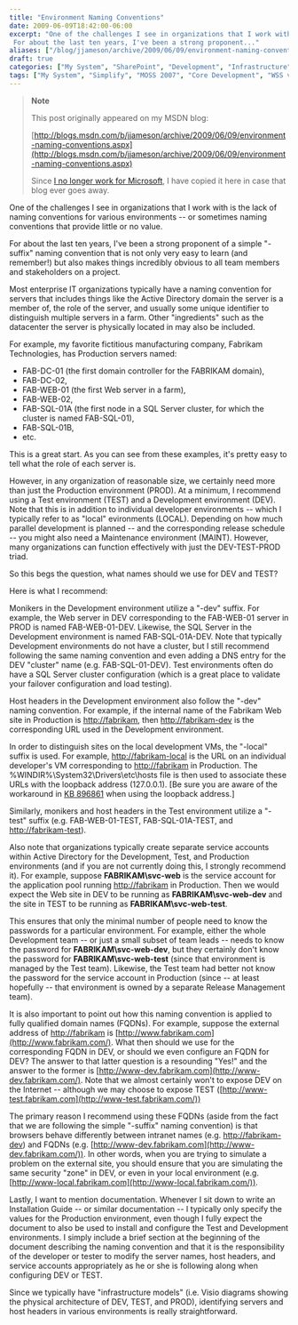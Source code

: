```yaml
---
title: "Environment Naming Conventions"
date: 2009-06-09T18:42:00-06:00
excerpt: "One of the challenges I see in organizations that I work with is the lack of naming conventions for various environments -- or sometimes naming conventions that provide little or no value. 
 For about the last ten years, I've been a strong proponent..."
aliases: ["/blog/jjameson/archive/2009/06/09/environment-naming-conventions.aspx"]
draft: true
categories: ["My System", "SharePoint", "Development", "Infrastructure"]
tags: ["My System", "Simplify", "MOSS 2007", "Core Development", "WSS v3", "SQL Server", "Infrastructure"]
---
```


> **Note**
>
> This post originally appeared on my MSDN blog:
>
> [http://blogs.msdn.com/b/jjameson/archive/2009/06/09/environment-naming-conventions.aspx](http://blogs.msdn.com/b/jjameson/archive/2009/06/09/environment-naming-conventions.aspx)
>
> Since [I no longer work for Microsoft](/blog/jjameson/2011/09/02/last-day-with-microsoft), I have copied it here in case that blog ever goes away.

One of the challenges I see in organizations that I work with is the lack of naming conventions for various environments -- or sometimes naming conventions that provide little or no value.

For about the last ten years, I've been a strong proponent of a simple "-suffix" naming convention that is not only very easy to learn (and remember!) but also makes things incredibly obvious to all team members and stakeholders on a project.

Most enterprise IT organizations typically have a naming convention for servers that includes things like the Active Directory domain the server is a member of, the role of the server, and usually some unique identifier to distinguish multiple servers in a farm. Other "ingredients" such as the datacenter the server is physically located in may also be included.

For example, my favorite fictitious manufacturing company, Fabrikam Technologies, has Production servers named:

- FAB-DC-01 (the first domain controller for the FABRIKAM domain),
- FAB-DC-02,
- FAB-WEB-01 (the first Web server in a farm),
- FAB-WEB-02,
- FAB-SQL-01A (the first node in a SQL Server cluster, for which the cluster is named FAB-SQL-01),
- FAB-SQL-01B,
- etc.

This is a great start. As you can see from these examples, it's pretty easy to tell what the role of each server is.

However, in any organization of reasonable size, we certainly need more than just the Production environment (PROD). At a minimum, I recommend using a Test environment (TEST) and a Development environment (DEV). Note that this is in addition to individual developer environments -- which I typically refer to as "local" evironments (LOCAL). Depending on how much parallel development is planned -- and the corresponding release schedule -- you might also need a Maintenance environment (MAINT). However, many organizations can function effectively with just the DEV-TEST-PROD triad.

So this begs the question, what names should we use for DEV and TEST?

Here is what I recommend:

Monikers in the Development environment utilize a "-dev" suffix. For example, the Web server in DEV corresponding to the FAB-WEB-01 server in PROD is named FAB-WEB-01-DEV. Likewise, the SQL Server in the Development environment is named FAB-SQL-01A-DEV. Note that typically Development environments do not have a cluster, but I still recommend following the same naming convention and even adding a DNS entry for the DEV "cluster" name (e.g. FAB-SQL-01-DEV). Test environments often do have a SQL Server cluster configuration (which is a great place to validate your failover configuration and load testing).

Host headers in the Development environment also follow the "-dev" naming convention. For example, if the internal name of the Fabrikam Web site in Production is [http://fabrikam](http://fabrikam/), then [http://fabrikam-dev](http://fabrikam-dev/) is the corresponding URL used in the Development environment.

In order to distinguish sites on the local development VMs, the "-local" suffix is used. For example, [http://fabrikam-local](http://fabrikam-local/) is the URL on an individual developer's VM corresponding to [http://fabrikam](http://fabrikam/) in Production. The %WINDIR%\System32\Drivers\etc\hosts file is then used to associate these URLs with the loopback address (127.0.0.1). [Be sure you are aware of the workaround in [KB 896861](http://support.microsoft.com/kb/896861) when using the loopback address.]

Similarly, monikers and host headers in the Test environment utilize a "-test" suffix (e.g. FAB-WEB-01-TEST, FAB-SQL-01A-TEST, and [http://fabrikam-test](http://fabrikam-test/)).

Also note that organizations typically create separate service accounts within Active Directory for the Development, Test, and Production environments (and if you are not currently doing this, I strongly recommend it). For example, suppose **FABRIKAM\svc-web** is the service account for the application pool running [http://fabrikam](http://fabrikam/) in Production. Then we would expect the Web site in DEV to be running as **FABRIKAM\svc-web-dev** and the site in TEST to be running as **FABRIKAM\svc-web-test**.

This ensures that only the minimal number of people need to know the passwords for a particular environment. For example, either the whole Development team -- or just a small subset of team leads -- needs to know the password for **FABRIKAM\svc-web-dev**, but they certainly don't know the password for **FABRIKAM\svc-web-test** (since that environment is managed by the Test team). Likewise, the Test team had better not know the password for the service account in Production (since -- at least hopefully -- that environment is owned by a separate Release Management team).

It is also important to point out how this naming convention is applied to fully qualified domain names (FQDNs). For example, suppose the external address of [http://fabrikam](http://fabrikam/) is [http://www.fabrikam.com](http://www.fabrikam.com/). What then should we use for the corresponding FQDN in DEV, or should we even configure an FQDN for DEV? The answer to that latter question is a resounding "Yes!" and the answer to the former is [http://www-dev.fabrikam.com](http://www-dev.fabrikam.com/). Note that we almost certainly won't to expose DEV on the Internet -- although we may choose to expose TEST ([http://www-test.fabrikam.com](http://www-test.fabrikam.com/))

The primary reason I recommend using these FQDNs (aside from the fact that we are following the simple "-suffix" naming convention) is that browsers behave differently between intranet names (e.g. [http://fabrikam-dev](http://fabrikam-dev/)) and FQDNs (e.g. [http://www-dev.fabrikam.com](http://www-dev.fabrikam.com/)). In other words, when you are trying to simulate a problem on the external site, you should ensure that you are simulating the same security "zone" in DEV, or even in your local environment (e.g. [http://www-local.fabrikam.com](http://www-local.fabrikam.com/)).

Lastly, I want to mention documentation. Whenever I sit down to write an Installation Guide -- or similar documentation -- I typically only specify the values for the Production environment, even though I fully expect the document to also be used to install and configure the Test and Development environments. I simply include a brief section at the beginning of the document describing the naming convention and that it is the responsibility of the developer or tester to modify the server names, host headers, and service accounts appropriately as he or she is following along when configuring DEV or TEST.

Since we typically have "infrastructure models" (i.e. Visio diagrams showing the physical architecture of DEV, TEST, and PROD), identifying servers and host headers in various environments is really straightforward.

